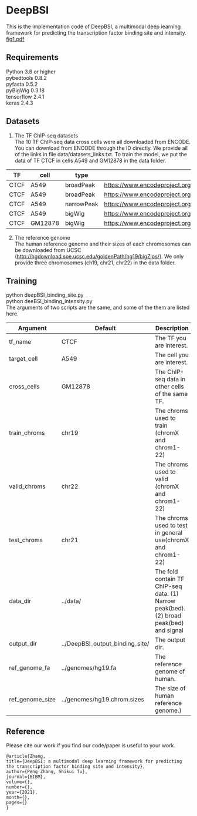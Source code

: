 # DeepBSI

This is the implementation code of DeepBSI, a multimodal deep learning framework for predicting the transcription factor binding site and intensity.   
[fig1.pdf](https://github.com/yushenshashen/DeepBSI/files/7569704/fig1.pdf)


## Requirements
Python 3.8 or higher  
pybedtools 0.8.2  
pyfasta 0.5.2   
pyBigWig 0.3.18   
tensorflow 2.4.1    
keras 2.4.3  

## Datasets
1. The TF ChIP-seq datasets   
The 10 TF ChIP-seq data cross cells were all downloaded from ENCODE. You can download from ENCODE through the ID directly. We provide all of the links in file data/datasets_links.txt. To train the model, we put the data of TF CTCF in cells A549 and GM12878 in the data folder.


|TF | cell | type | links |
|---|---|---|---|
|CTCF | A549 | broadPeak | https://www.encodeproject.org/files/ENCFF001XLL/@@download/ENCFF001XLL.bed.gz|
|CTCF | A549 | broadPeak | https://www.encodeproject.org/files/ENCFF001XLN/@@download/ENCFF001XLN.bed.gz|
|CTCF | A549 | narrowPeak | https://www.encodeproject.org/files/ENCFF002DBU/@@download/ENCFF002DBU.bed.gz|
|CTCF | A549 | bigWig | https://www.encodeproject.org/files/ENCFF413SFF/@@download/ENCFF413SFF.bigWig|
|CTCF | GM12878 | bigWig | https://www.encodeproject.org/files/ENCFF886KRA/@@download/ENCFF886KRA.bigWig|

2. The reference genome     
The human reference genome and their sizes of each chromosomes can be downloaded from UCSC (http://hgdownload.soe.ucsc.edu/goldenPath/hg19/bigZips/). We only provide three chromosomes (ch19, chr21, chr22) in the data folder.


## Training
python deepBSI_binding_site.py    
python deeBSI_binding_intensity.py    
The arguments of two scripts are the same, and some of the them are listed here.

|Argument|Default|Description|
|---|---|----|
| tf_name|  CTCF|  The TF you are interest. |
| target_cell|  A549|  The cell you are interest. |
| cross_cells|  GM12878|  The ChIP-seq data in other cells of the same TF. |
| train_chroms|  chr19|  The chroms used to train (chromX and chrom1-22) |
| valid_chroms|  chr22|  The chroms used to valid (chromX and chrom1-22) |
| test_chroms|  chr21|  The chroms used to test in general use(chromX and chrom1-22) |
| data_dir|  ../data/|  The fold contain TF ChIP-seq data. (1) Narrow peak(bed). (2) broad peak(bed) and signal  |values(bigwig)
| output_dir|  ../DeepBSI_output_binding_site/|  The output dir. |
| ref_genome_fa|  ../genomes/hg19.fa|  The reference genome of human. |
| ref_genome_size|  ../genomes/hg19.chrom.sizes|  The size of human reference genome.) |



## Reference
Please cite our work if you find our code/paper is useful to your work.

```   
@article{Zhang, 
title={DeepBSI: a multimodal deep learning framework for predicting the transcription factor binding site and intensity}, 
author={Peng Zhang, Shikui Tu}, 
journal={BIBM}, 
volume={}, 
number={}, 
year={2021}, 
month={}, 
pages={} 
}
```
